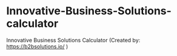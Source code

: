 # Innovative-Business-Solutions-calculator
Innovative Business Solutions Calculator (Created by: https://b2bsolutions.io/ )
